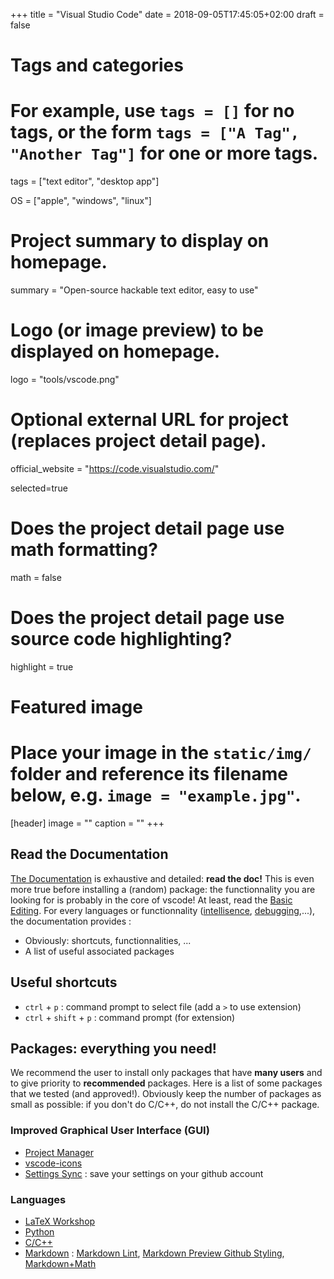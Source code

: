 +++
title = "Visual Studio Code"
date = 2018-09-05T17:45:05+02:00
draft = false

# Tags and categories
# For example, use `tags = []` for no tags, or the form `tags = ["A Tag", "Another Tag"]` for one or more tags.
tags = ["text editor", "desktop app"]

OS = ["apple", "windows", "linux"]

# Project summary to display on homepage.
summary = "Open-source hackable text editor, easy to use"

# Logo (or image preview) to be displayed on homepage.
logo = "tools/vscode.png"

# Optional external URL for project (replaces project detail page).
official_website = "https://code.visualstudio.com/"

selected=true

# Does the project detail page use math formatting?
math = false

# Does the project detail page use source code highlighting?
highlight = true


# Featured image
# Place your image in the `static/img/` folder and reference its filename below, e.g. `image = "example.jpg"`.
[header]
image = ""
caption = ""
+++


## Read the Documentation


[The Documentation](https://code.visualstudio.com/Docs) is exhaustive and detailed: **read the doc!** This is even more true before installing a (random) package: the functionnality you are looking for is probably in the core of vscode! At least, read the [Basic Editing](https://code.visualstudio.com/docs/editor/codebasics). For every languages or functionnality ([intellisence](https://code.visualstudio.com/docs/editor/intellisense), [debugging](https://code.visualstudio.com/docs/editor/debugging),...), the documentation provides :

- Obviously: shortcuts, functionnalities, ...
- A list of useful associated packages 


## Useful shortcuts

- `ctrl` + `p` : command prompt to select file (add a `>` to use extension)
- `ctrl` + `shift` + `p` : command prompt (for extension)


## Packages: everything you need!

We recommend the user to install only packages that have **many users** and to give priority to **recommended** packages. Here is a list of some packages that we tested (and approved!). Obviously keep the number of packages as small as possible: if you don't do C/C++, do not install the C/C++ package.

### Improved Graphical User Interface (GUI)

- [Project Manager](https://marketplace.visualstudio.com/items?itemName=alefragnani.project-manager)
- [vscode-icons](https://marketplace.visualstudio.com/items?itemName=robertohuertasm.vscode-icons)
- [Settings Sync](https://marketplace.visualstudio.com/items?itemName=Shan.code-settings-sync) : save your settings on your github account

### Languages

- [LaTeX Workshop](https://marketplace.visualstudio.com/items?itemName=James-Yu.latex-workshop)
- [Python](https://marketplace.visualstudio.com/items?itemName=ms-python.python)
- [C/C++](https://marketplace.visualstudio.com/items?itemName=ms-vscode.cpptools)
- [Markdown](https://code.visualstudio.com/Docs/languages/markdown) : [Markdown Lint](https://marketplace.visualstudio.com/items?itemName=DavidAnson.vscode-markdownlint), [Markdown Preview Github Styling](https://marketplace.visualstudio.com/items?itemName=bierner.markdown-preview-github-styles), [Markdown+Math](https://marketplace.visualstudio.com/items?itemName=goessner.mdmath)


